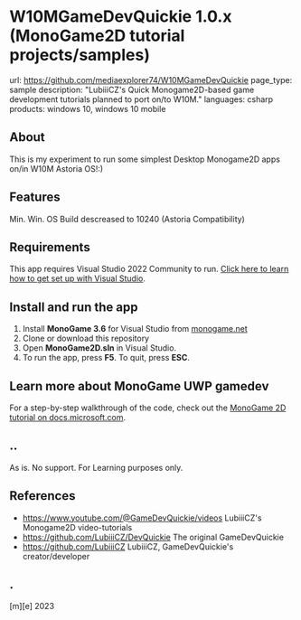 # W10MGameDevQuickie 1.0.x (MonoGame2D tutorial projects/samples)

url: https://github.com/mediaexplorer74/W10MGameDevQuickie
page_type: sample
description: "LubiiiCZ's Quick Monogame2D-based game development tutorials planned to port on/to W10M."
languages: csharp
products: windows 10, windows 10 mobile

## About 
This is my experiment to run some simplest Desktop Monogame2D apps on/in W10M Astoria OS!:)

## Features
Min. Win. OS Build descreased to 10240 (Astoria Compatibility)

## Requirements
This app requires Visual Studio 2022 Community to run. [Click here to learn how to get set up with Visual Studio](https://docs.microsoft.com/windows/uwp/get-started/get-set-up).

## Install and run the app
1. Install **MonoGame 3.6** for Visual Studio from [monogame.net](http://www.monogame.net/)
2. Clone or download this repository
3. Open **MonoGame2D.sln** in Visual Studio.
4. To run the app, press **F5**. To quit, press **ESC**.

## Learn more about MonoGame UWP gamedev
For a step-by-step walkthrough of the code, check out the [MonoGame 2D tutorial on docs.microsoft.com](https://web.archive.org/web/20170907085024/https://docs.microsoft.com/en-us/windows/uwp/get-started/get-started-tutorial-game-mg2d).

## ..
As is. No support. For Learning purposes only.

## References
- https://www.youtube.com/@GameDevQuickie/videos LubiiiCZ's Monogame2D video-tutorials
- https://github.com/LubiiiCZ/DevQuickie The original GameDevQuickie
- https://github.com/LubiiiCZ LubiiiCZ, GameDevQuickie's creator/developer

## .
[m][e] 2023
